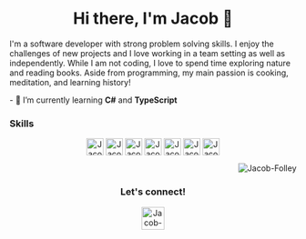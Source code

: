 <h1 align="center">Hi there, I'm Jacob 👋 </h1>

<!--
**Jacob-Folley/Jacob-Folley** is a ✨ _special_ ✨ repository because its `README.md` (this file) appears on your GitHub profile.
-->
I'm a software developer with strong problem solving skills. I enjoy the challenges of new projects and I love working in a team setting as well as independently. While I am not coding, I love to spend time exploring nature and reading books. Aside from programming, my main passion is cooking, meditation, and learning history!

<p align="left">
  - 🌱 I’m currently learning <b>C#</b> and <b>TypeScript</b>
</p>
<h3>Skills</h3>
<div align="center">
  <img align="center" alt="Jacob-Folley" width="30px" src="https://img.icons8.com/fluency/344/python.png" />
  <img align="center" alt="Jacob-Folley" width="30px" src="https://cdn.iconscout.com/icon/free/png-128/django-11-1175036.png" />
  <img align="center" alt="Jacob-Folley" width="30px" src="https://cdn.iconscout.com/icon/free/png-128/javascript-1-225993.png" />
  <img align="center" alt="Jacob-Folley" width="30px" src="https://cdn.iconscout.com/icon/free/png-128/logo-1889531-1597591.png" />
  <img align="center" alt="Jacob-Folley" width="30px" src="https://cdn.iconscout.com/icon/free/png-128/html5-2474805-2056091.png" />
  <img align="center" alt="Jacob-Folley" width="30px" src="https://cdn.iconscout.com/icon/free/png-128/css3-2474815-2056054.png" />
  <img align="center" alt="Jacob-Folley" width="30px" src="https://cdn.iconscout.com/icon/free/png-128/sql-file-2917473-2420443.png" />
</div>
<p align="right">
  <img align="center" alt="Jacob-Folley" src="https://media0.giphy.com/media/qgQUggAC3Pfv687qPC/giphy.gif?cid=ecf05e47z6cew3726trkorl2g6fx533ax2ftttyebt8jwblh&rid=giphy.gif&ct=g" />
</p>

<h3 align="center">
  Let's connect!
</h3>
<p align="center">
  <a href="https://www.linkedin.com/in/jacobfolley" align="center"><img align="center" alt="Jacob-Folley" width="40px"      src="https://img.icons8.com/fluency/344/linkedin.png" /></a>
</p>

<!--
Here are some ideas to get you started:

- 🔭 I’m currently working on ...
- 🌱 I’m currently learning ...
- 👯 I’m looking to collaborate on ...
- 🤔 I’m looking for help with ...
- 💬 Ask me about ...
- 📫 How to reach me: ...
- 😄 Pronouns: ...
- ⚡ Fun fact: ...
-->
